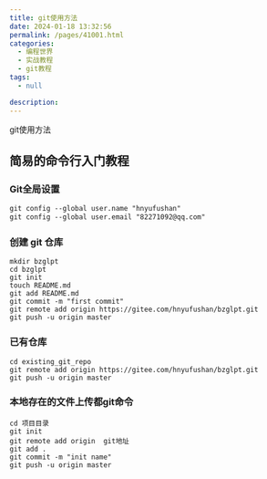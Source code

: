 ```yaml
---
title: git使用方法
date: 2024-01-18 13:32:56
permalink: /pages/41001.html
categories: 
  - 编程世界
  - 实战教程
  - git教程
tags: 
  - null

description: 
---
```


git使用方法


## 简易的命令行入门教程
### Git全局设置
```html
git config --global user.name "hnyufushan"
git config --global user.email "82271092@qq.com"
```
### 创建 git 仓库
```text
mkdir bzglpt
cd bzglpt
git init
touch README.md
git add README.md
git commit -m "first commit"
git remote add origin https://gitee.com/hnyufushan/bzglpt.git
git push -u origin master
```
### 已有仓库
```text
cd existing_git_repo
git remote add origin https://gitee.com/hnyufushan/bzglpt.git
git push -u origin master
```
### 本地存在的文件上传都git命令
```text
cd 项目目录
git init
git remote add origin  git地址
git add .
git commit -m "init name"
git push -u origin master

```